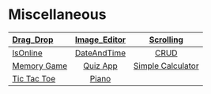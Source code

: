 # Miscellaneous
|  [Drag_Drop](https://tahataha579.github.io/Miscellaneous/Drag%20And%20Drop/Drag_Drop.html)  |  [Image_Editor](https://tahataha579.github.io/Miscellaneous/Image_Editor/Image_Editor.html) | [Scrolling](https://tahataha579.github.io/Miscellaneous/Scrolling/scrolling.html) |
| :-- |:--:| :--:|
|  [IsOnline](https://tahataha579.github.io/Miscellaneous/isOnline/isOnline.html) |  [DateAndTime](https://tahataha579.github.io/Miscellaneous/DateAndTime/DateAndTime.html) |  [CRUD](https://tahataha579.github.io/Miscellaneous/CRUD/crud.html) |
|  [Memory Game](https://tahataha579.github.io/Miscellaneous/Memory%20Game/Tutorials_8.html) |  [Quiz App](https://tahataha579.github.io/Miscellaneous/Quiz%20App/Quiz_App.html) |  [Simple Calculator](https://tahataha579.github.io/Miscellaneous/Calculator/Calculator.html) |
|  [Tic Tac Toe](https://tahataha579.github.io/Miscellaneous/Tic%20Tac%20Toe/Tic_Tac_Toe.html) |  [Piano](https://tahataha579.github.io/Miscellaneous/Piano/piano.html) |

